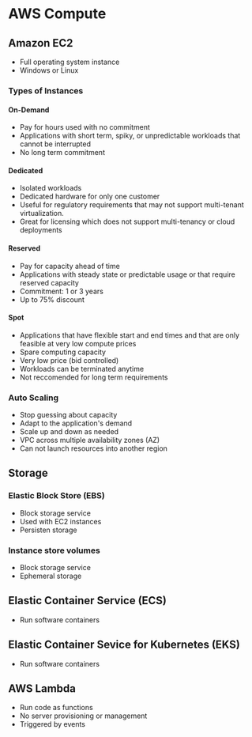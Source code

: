 # AWS Compute

## Amazon EC2
- Full operating system instance
- Windows or Linux

### Types of Instances
#### On-Demand
- Pay for hours used with no commitment
- Applications with short term, spiky, or unpredictable workloads that cannot be interrupted
- No long term commitment
#### Dedicated 
- Isolated workloads
- Dedicated hardware for only one customer
- Useful for regulatory requirements that may not support multi-tenant virtualization. 
- Great for licensing which does not support multi-tenancy or cloud deployments
#### Reserved
- Pay for capacity ahead of time
- Applications with steady state or predictable usage or that require reserved capacity
- Commitment: 1 or 3 years
- Up to 75% discount
#### Spot
- Applications that have flexible start and end times and that are only feasible at very low compute prices
- Spare computing capacity
- Very low price (bid controlled)
- Workloads can be terminated anytime
- Not reccomended for long term requirements

### Auto Scaling
- Stop guessing about capacity
- Adapt to the application's demand 
- Scale up and down as needed
- VPC across multiple availability zones (AZ)
- Can not launch resources into another region

## Storage 

### Elastic Block Store (EBS)
- Block storage service
- Used with EC2 instances
- Persisten storage

### Instance store volumes
- Block storage service
- Ephemeral storage

## Elastic Container Service (ECS)
- Run software containers

## Elastic Container Sevice for Kubernetes (EKS)
- Run software containers

## AWS Lambda
- Run code as functions
- No server provisioning or management
- Triggered by events

